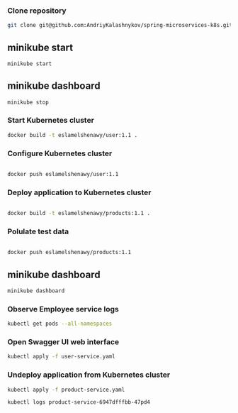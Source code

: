 
### Clone repository
```bash
git clone git@github.com:AndriyKalashnykov/spring-microservices-k8s.git
```
## minikube start 
```bash
minikube start
```
## minikube dashboard
```bash
minikube stop
```
### Start Kubernetes cluster

```bash
docker build -t eslamelshenawy/user:1.1 .
```

### Configure Kubernetes cluster

```bash

docker push eslamelshenawy/user:1.1 
```

### Deploy application to Kubernetes cluster

```bash

docker build -t eslamelshenawy/products:1.1 .
```

### Polulate test data

```bash

docker push eslamelshenawy/products:1.1
```
## minikube dashboard
```bash
minikube dashboard
```
### Observe Employee service logs

```bash
kubectl get pods --all-namespaces
```

### Open Swagger UI web interface

```bash
kubectl apply -f user-service.yaml 
```

### Undeploy application from Kubernetes cluster

```bash
kubectl apply -f product-service.yaml
```
```bash
kubectl logs product-service-6947dfffbb-47pd4 
```





